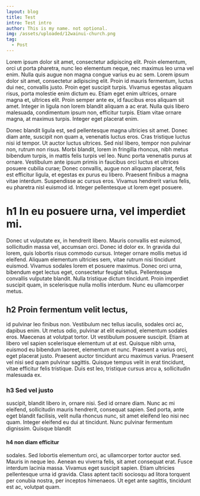 ```yaml
---
layout: blog
title: Test
intro: Test intro
author: This is my name. not optional.
img: /assets/uploaded/12wainui-church.png
tag:
  - Post
---
```

<!--StartFragment-->

Lorem ipsum dolor sit amet, consectetur adipiscing elit. Proin elementum, orci ut porta pharetra, nunc leo elementum neque, nec maximus leo urna vel enim. Nulla quis augue non magna congue varius eu ac sem. Lorem ipsum dolor sit amet, consectetur adipiscing elit. Proin id mauris fermentum, luctus dui nec, convallis justo. Proin eget suscipit turpis. Vivamus egestas aliquam risus, porta molestie enim dictum eu. Etiam eget enim ultrices, ornare magna et, ultrices elit. Proin semper ante ex, id faucibus eros aliquam sit amet. Integer in ligula non lorem blandit aliquam a ac erat. Nulla quis libero malesuada, condimentum ipsum non, efficitur turpis. Etiam vitae ornare magna, at maximus turpis. Integer eget placerat enim.

Donec blandit ligula est, sed pellentesque magna ultricies sit amet. Donec diam ante, suscipit non quam a, venenatis luctus eros. Cras tristique luctus nisi id tempor. Ut auctor luctus ultrices. Sed nisl libero, tempor non pulvinar non, rutrum non risus. Morbi blandit, lorem in fringilla rhoncus, nibh metus bibendum turpis, in mattis felis turpis vel leo. Nunc porta venenatis purus at ornare. Vestibulum ante ipsum primis in faucibus orci luctus et ultrices posuere cubilia curae; Donec convallis, augue non aliquam placerat, felis est efficitur ligula, et egestas ex purus eu libero. Praesent finibus a magna vitae interdum. Suspendisse ac cursus eros. Vivamus hendrerit varius felis, eu pharetra nisl euismod id. Integer pellentesque ut lorem eget posuere.

# h1 In eu posuere urna, vel imperdiet mi.

 Donec ut vulputate ex, in hendrerit libero. Mauris convallis est euismod, sollicitudin massa vel, accumsan orci. Donec id dolor ex. In gravida dui lorem, quis lobortis risus commodo cursus. Integer ornare mollis metus id eleifend. Aliquam elementum ultricies sem, vitae rutrum nisi tincidunt euismod. Vivamus sodales lorem et posuere maximus. Donec orci urna, bibendum eget lectus eget, consectetur feugiat tellus. Pellentesque convallis vulputate blandit. Nulla tristique dictum tincidunt. Proin imperdiet suscipit quam, in scelerisque nulla mollis interdum. Nunc eu ullamcorper metus.

## h2 Proin fermentum velit lectus,

 id pulvinar leo finibus non. Vestibulum nec tellus iaculis, sodales orci ac, dapibus enim. Ut metus odio, pulvinar at elit euismod, elementum sodales eros. Maecenas at volutpat tortor. Ut vestibulum posuere suscipit. Etiam at libero vel sapien scelerisque elementum ut at est. Quisque nibh urna, euismod eu bibendum laoreet, elementum et nunc. Praesent a varius orci, eget placerat justo. Praesent auctor tincidunt arcu maximus varius. Praesent vel nisi sed quam pulvinar sagittis. Quisque tempus velit in erat tincidunt, vitae efficitur felis tristique. Duis est leo, tristique cursus arcu a, sollicitudin malesuada ex.

### h3 Sed vel justo 

suscipit, blandit libero in, ornare nisi. Sed id ornare diam. Nunc ac mi eleifend, sollicitudin mauris hendrerit, consequat sapien. Sed porta, ante eget blandit facilisis, velit nulla rhoncus nunc, sit amet eleifend leo nisi nec quam. Integer eleifend eu dui at tincidunt. Nunc pulvinar fermentum dignissim. Quisque blandit 

#### h4 non diam efficitur 

sodales. Sed lobortis elementum orci, ac ullamcorper tortor auctor sed. Mauris in neque leo. Aenean eu viverra felis, sit amet consequat erat. Fusce interdum lacinia massa. Vivamus eget suscipit sapien. Etiam ultricies pellentesque urna id gravida. Class aptent taciti sociosqu ad litora torquent per conubia nostra, per inceptos himenaeos. Ut eget ante sagittis, tincidunt est ac, volutpat quam.

<!--EndFragment-->